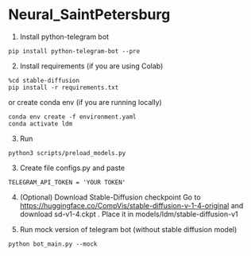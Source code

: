 # Neural_SaintPetersburg

1. Install python-telegram bot
```
pip install python-telegram-bot --pre
```
2. Install requirements (if you are using Colab)
```
%cd stable-diffusion
pip install -r requirements.txt
```
or create conda env (if you are running locally)
```
conda env create -f environment.yaml
conda activate ldm
```
3. Run
```
python3 scripts/preload_models.py
```
3. Create file configs.py and paste
```
TELEGRAM_API_TOKEN = 'YOUR TOKEN'
```
4. (Optional) Download Stable-Diffusion checkpoint
Go to https://huggingface.co/CompVis/stable-diffusion-v-1-4-original and download sd-v1-4.ckpt . Place it in models/ldm/stable-diffusion-v1

5. Run mock version of telegram bot (without stable diffusion model)
```
python bot_main.py --mock
```